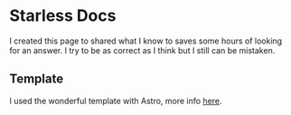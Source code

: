 # Starless Docs

I created this page to shared what I know to saves some hours of looking for an answer. 
I try to be as correct as I think but I still can be mistaken.


## Template

I used the wonderful template with Astro, more info [here](https://github.com/withastro/astro/tree/main/examples/docs).